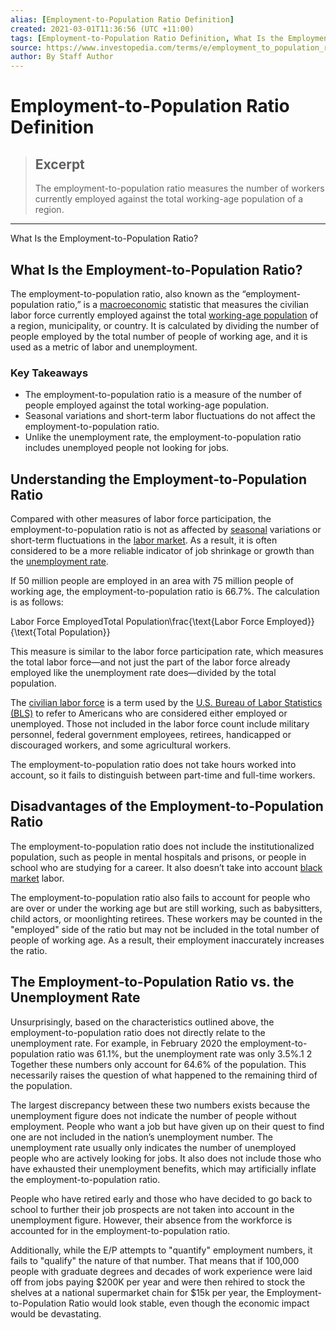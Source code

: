 ```yaml
---
alias: [Employment-to-Population Ratio Definition]
created: 2021-03-01T11:36:56 (UTC +11:00)
tags: [Employment-to-Population Ratio Definition, What Is the Employment-to-Population Ratio?]
source: https://www.investopedia.com/terms/e/employment_to_population_ratio.asp
author: By Staff Author
---
```


# Employment-to-Population Ratio Definition

> ## Excerpt
> The employment-to-population ratio measures the number of workers currently employed against the total working-age population of a region.

---

What Is the Employment-to-Population Ratio?
## What Is the Employment-to-Population Ratio?

The employment-to-population ratio, also known as the “employment-population ratio,” is a [macroeconomic](https://www.investopedia.com/terms/m/macroeconomics.asp) statistic that measures the civilian labor force currently employed against the total [working-age population](https://www.investopedia.com/terms/w/working-age-population.asp) of a region, municipality, or country. It is calculated by dividing the number of people employed by the total number of people of working age, and it is used as a metric of labor and unemployment.

### Key Takeaways

-   The employment-to-population ratio is a measure of the number of people employed against the total working-age population.
-   Seasonal variations and short-term labor fluctuations do not affect the employment-to-population ratio.
-   Unlike the unemployment rate, the employment-to-population ratio includes unemployed people not looking for jobs.

## Understanding the Employment-to-Population Ratio

Compared with other measures of labor force participation, the employment-to-population ratio is not as affected by [seasonal](https://www.investopedia.com/terms/s/seasonality.asp) variations or short-term fluctuations in the [labor market](https://www.investopedia.com/terms/l/labor-market.asp). As a result, it is often considered to be a more reliable indicator of job shrinkage or growth than the [unemployment rate](https://www.investopedia.com/terms/u/unemploymentrate.asp).

If 50 million people are employed in an area with 75 million people of working age, the employment-to-population ratio is 66.7%. The calculation is as follows:

Labor Force EmployedTotal Population\\frac{\\text{Labor Force Employed}}{\\text{Total Population}}

This measure is similar to the labor force participation rate, which measures the total labor force—and not just the part of the labor force already employed like the unemployment rate does—divided by the total population. 

The [civilian labor force](https://www.investopedia.com/terms/c/civilian-labor-force.asp) is a term used by the [U.S. Bureau of Labor Statistics (BLS)](https://www.investopedia.com/terms/b/bls.asp) to refer to Americans who are considered either employed or unemployed. Those not included in the labor force count include military personnel, federal government employees, retirees, handicapped or discouraged workers, and some agricultural workers.

The employment-to-population ratio does not take hours worked into account, so it fails to distinguish between part-time and full-time workers.

## Disadvantages of the Employment-to-Population Ratio

The employment-to-population ratio does not include the institutionalized population, such as people in mental hospitals and prisons, or people in school who are studying for a career. It also doesn’t take into account [black market](https://www.investopedia.com/terms/b/blackmarket.asp) labor.

The employment-to-population ratio also fails to account for people who are over or under the working age but are still working, such as babysitters, child actors, or moonlighting retirees. These workers may be counted in the "employed" side of the ratio but may not be included in the total number of people of working age. As a result, their employment inaccurately increases the ratio.

## The Employment-to-Population Ratio vs. the Unemployment Rate

Unsurprisingly, based on the characteristics outlined above, the employment-to-population ratio does not directly relate to the unemployment rate. For example, in February 2020 the employment-to-population ratio was 61.1%, but the unemployment rate was only 3.5%.1 2 Together these numbers only account for 64.6% of the population. This necessarily raises the question of what happened to the remaining third of the population.

The largest discrepancy between these two numbers exists because the unemployment figure does not indicate the number of people without employment. People who want a job but have given up on their quest to find one are not included in the nation’s unemployment number. The unemployment rate usually only indicates the number of unemployed people who are actively looking for jobs. It also does not include those who have exhausted their unemployment benefits, which may artificially inflate the employment-to-population ratio.

People who have retired early and those who have decided to go back to school to further their job prospects are not taken into account in the unemployment figure. However, their absence from the workforce is accounted for in the employment-to-population ratio.

Additionally, while the E/P attempts to "quantify" employment numbers, it fails to "qualify" the nature of that number. That means that if 100,000 people with graduate degrees and decades of work experience were laid off from jobs paying $200K per year and were then rehired to stock the shelves at a national supermarket chain for $15k per year, the Employment-to-Population Ratio would look stable, even though the economic impact would be devastating.

